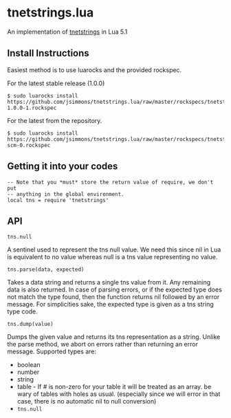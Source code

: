tnetstrings.lua
===============

An implementation of [tnetstrings](http://tnetstrings.org/) in Lua 5.1

Install Instructions
--------------------

Easiest method is to use luarocks and the provided rockspec.

For the latest stable release (1.0.0)

    $ sudo luarocks install https://github.com/jsimmons/tnetstrings.lua/raw/master/rockspecs/tnetstrings-1.0.0-1.rockspec

For the latest from the repository.

    $ sudo luarocks install https://github.com/jsimmons/tnetstrings.lua/raw/master/rockspecs/tnetstrings-scm-0.rockspec


Getting it into your codes
--------------------------

    -- Note that you *must* store the return value of require, we don't put
    -- anything in the global environment.
    local tns = require 'tnetstrings'

API
---

`tns.null`

A sentinel used to represent the tns null value. We need this since nil in Lua
is equivalent to no value whereas null is a tns value representing no value.


`tns.parse(data, expected)`

Takes a data string and returns a single tns value from it. Any remaining data
is also returned. In case of parsing errors, or if the expected type does not
match the type found, then the function returns nil followed by an error
message. For simplicities sake, the expected type is given as a tns string type
code.


`tns.dump(value)`

Dumps the given value and returns its tns representation as a string. Unlike
the parse method, we abort on errors rather than returning an error message.
Supported types are:

* boolean
* number
* string
* table - If # is non-zero for your table it will be treated as an array. be
  wary of tables with holes as usual. (especially since we will error in that
  case, there is no automatic nil to null conversion)
* `tns.null`


